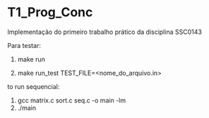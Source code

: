 # T1_Prog_Conc
Implementação do primeiro trabalho prático da disciplina SSC0143

Para testar:
  1) make run
  
  2) make run_test TEST_FILE=<nome_do_arquivo.in> 

to run sequencial:
  1) gcc matrix.c sort.c seq.c -o main -lm
  2) ./main    
